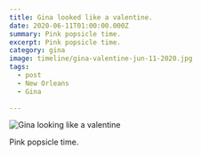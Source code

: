 ```yaml
---
title: Gina looked like a valentine.
date: 2020-06-11T01:00:00.000Z
summary: Pink popsicle time.
excerpt: Pink popsicle time.
category: gina
image: timeline/gina-valentine-jun-11-2020.jpg
tags:
  - post
  - New Orleans
  - Gina
  
---
```


![Gina looking like a valentine](/static/img/gina/gina-valentine-jun-11-2020.jpg "Gina looking like a valentine")

Pink popsicle time.
